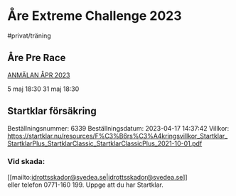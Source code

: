 # Åre Extreme Challenge 2023

#privat/träning

## Åre Pre Race
[ANMÄLAN ÅPR 2023](https://docs.google.com/forms/d/e/1FAIpQLSeqGWxKgf6knKJyEC9JTnAbGMtSFz1CTD9DkchIP6cvnEBubA/viewform)

5 maj 18:30
31 maj 18:30

## Startklar försäkring
Beställningsnummer: 6339
Beställningsdatum: 2023-04-17 14:37:42
Villkor: https://startklar.nu/resources/F%C3%B6rs%C3%A4kringsvillkor_Startklar_StartklarPlus_StartklarClassic_StartklarClassicPlus_2021-10-01.pdf

### Vid skada: 
[[mailto:idrottsskador@svedea.se|idrottsskador@svedea.se]]  
eller telefon 0771-160 199. 
Uppge att du har Startklar.